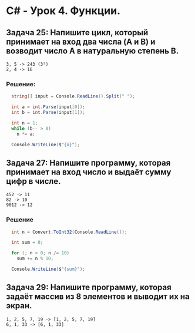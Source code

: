 # C# - Урок 4. Функции.

## Задача 25: Напишите цикл, который принимает на вход два числа (A и B) и возводит число A в натуральную степень B.

```
3, 5 -> 243 (3⁵)
2, 4 -> 16
```

### Решение:

```c#
  string[] input = Console.ReadLine().Split(" ");

  int a = int.Parse(input[0]);
  int b = int.Parse(input[1]);

  int n = 1;
  while (b-- > 0)
    n *= a;

  Console.WriteLine($"{n}");
```

## Задача 27: Напишите программу, которая принимает на вход число и выдаёт сумму цифр в числе.

```
452 -> 11
82 -> 10
9012 -> 12
```

### Решение

```c#
  int n = Convert.ToInt32(Console.ReadLine());

  int sum = 0;

  for (; n > 0; n /= 10)
    sum += n % 10;

  Console.WriteLine($"{sum}");
```

## Задача 29: Напишите программу, которая задаёт массив из 8 элементов и выводит их на экран.

```
1, 2, 5, 7, 19 -> [1, 2, 5, 7, 19]
6, 1, 33 -> [6, 1, 33]
```

